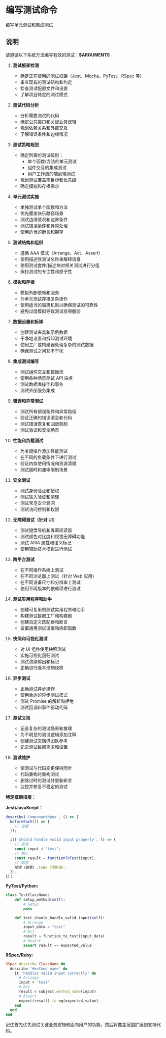 # 编写测试命令

编写单元测试和集成测试

## 说明

请遵循以下系统方法编写有效的测试：**$ARGUMENTS**

1. **测试框架检测**
   - 确定正在使用的测试框架（Jest、Mocha、PyTest、RSpec 等）
   - 审查现有的测试结构和约定
   - 检查测试配置文件和设置
   - 了解项目特定的测试模式

2. **测试代码分析**
   - 分析需要测试的代码
   - 确定公共接口和关键业务逻辑
   - 规划依赖关系和外部交互
   - 了解错误条件和边缘情况

3. **测试策略规划**
   - 确定所需的测试级别：
     - 单个函数/方法的单元测试
     - 组件交互的集成测试
     - 用户工作流的端到端测试
   - 规划测试覆盖率目标和优先级
   - 确定模拟和存根需求

4. **单元测试实施**
   - 单独测试单个函数和方法
   - 优先覆盖快乐路径场景
   - 测试边缘情况和边界条件
   - 测试错误条件和异常处理
   - 使用适当的断言和期望

5. **测试结构和组织**
   - 遵循 AAA 模式（Arrange、Act、Assert）
   - 使用描述性测试名称来解释场景
   - 使用测试套件/描述块对相关测试进行分组
   - 保持测试的专注性和原子性

6. **模拟和存根**
   - 模拟外部依赖和服务
   - 为单元测试存根复杂操作
   - 使用适当的隔离机制以确保测试的可靠性
   - 避免过度模拟导致测试变得脆弱

7. **数据设置和拆卸**
   - 创建测试夹具和示例数据
   - 干净地设置和拆卸测试环境
   - 使用工厂或构建器处理复杂的测试数据
   - 确保测试之间互不干扰

8. **集成测试编写**
   - 测试组件交互和数据流
   - 使用各种场景测试 API 端点
   - 测试数据库操作和事务
   - 测试外部服务集成

9. **错误和异常测试**
   - 测试所有错误条件和异常路径
   - 验证正确的错误消息和代码
   - 测试错误恢复和回退机制
   - 测试验证和安全场景

10. **性能和负载测试**
    - 为关键操作添加性能测试
    - 在不同的负载条件下进行测试
    - 验证内存使用情况和资源清理
    - 测试超时和速率限制场景

11. **安全测试**
    - 测试身份验证和授权
    - 测试输入验证和清理
    - 测试常见安全漏洞
    - 测试访问控制和权限

12. **无障碍测试（针对 UI）**
    - 测试键盘导航和屏幕阅读器
    - 测试颜色对比度和视觉无障碍功能
    - 测试 ARIA 属性和语义标记
    - 使用辅助技术模拟进行测试

13. **跨平台测试**
    - 在不同操作系统上测试
    - 在不同浏览器上测试（针对 Web 应用）
    - 在不同设备尺寸和分辨率上测试
    - 使用不同版本的依赖项进行测试

14. **测试实用程序和助手**
    - 创建可复用的测试实用程序和助手
    - 构建测试数据工厂和构建器
    - 创建自定义匹配器和断言
    - 设置通用测试设置和拆卸函数

15. **快照和可视化测试**
    - 对 UI 组件使用快照测试
    - 实施可视化回归测试
    - 测试渲染输出和标记
    - 正确进行版本控制快照

16. **异步测试**
    - 正确测试异步操作
    - 使用合适的异步测试模式
    - 测试 Promise 的解析和拒绝
    - 测试回调和事件驱动代码

17. **测试文档**
    - 记录复杂的测试场景和推理
    - 为不明显的测试逻辑添加注释
    - 创建测试文档供团队参考
    - 记录测试数据需求和设置

18. **测试维护**
    - 使测试与代码变更保持同步
    - 代码重构时重构测试
    - 删除过时的测试并更新断言
    - 监控并修复不稳定的测试

**特定框架指南：**

**Jest/JavaScript：**
```javascript
describe('ComponentName', () => {
  beforeEach(() => {
    // 设置
  });

  it('should handle valid input properly', () => {
    // 安排
    const input = 'test';
    // 执行
    const result = functionToTest(input);
    // 断言
    期望（结果）.toBe（预期值）；
  }）；
}）；
```

**PyTest/Python:**
```python
class TestClassName:
    def setup_method(self):
        # Setup
        pass

    def test_should_handle_valid_input(self):
        # Arrange
        input_data = "test"
        # Act
        result = function_to_test(input_data)
        # Assert
        assert result == expected_value
```

**RSpec/Ruby:**
```ruby
RSpec.describe ClassName do
  describe '#method_name' do
    it 'handles valid input correctly' do
      # Arrange
      input = 'test'
      # Act
      result = subject.method_name(input)
      # Assert
      expect(result).to eq(expected_value)
    end
  end
end
```

记住首先优先测试关键业务逻辑和面向用户的功能，然后将覆盖范围扩展到支持代码。